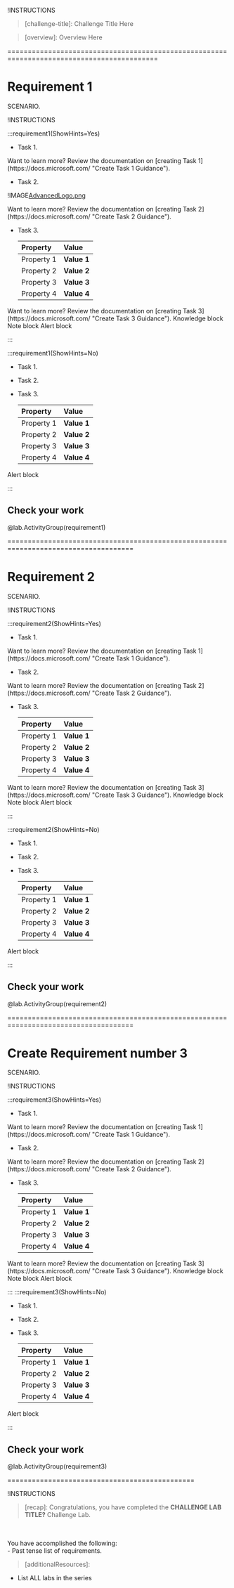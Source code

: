 !INSTRUCTIONS[](https://raw.githubusercontent.com/LODSContent/Challenge-V3-Framework/main/Templates/Sections/Intro.md)

>[challenge-title]: Challenge Title Here

>[overview]: Overview Here

===========================================================================================

# Requirement 1

SCENARIO.

!INSTRUCTIONS[](https://raw.githubusercontent.com/LODSContent/Challenge-V3-Framework/main/Templates/Sections/Toggle.md) 

:::requirement1(ShowHints=Yes)

- Task 1.

<span class = "hint-icon"  title="Creating Task 1 Guidance." >
Want to learn more? Review the documentation on [creating Task 1](https://docs.microsoft.com/ "Create Task 1 Guidance").
</span>

- Task 2.

 !IMAGE[AdvancedLogo.png](AdvancedLogo.png)

<span class = "hint-icon"  title="Creating Task 2 Guidance." >
Want to learn more? Review the documentation on [creating Task 2](https://docs.microsoft.com/ "Create Task 2 Guidance").
</span>

- Task 3.

    |Property|Value| 
    |:--|:--| 
    |Property 1|**Value 1**| 
    |Property 2|**Value 2**|
    |Property 3|**Value 3**|
    |Property 4|**Value 4**|
    
<span class = "hint-icon"  title="Creating Task 3 Guidance." >
Want to learn more? Review the documentation on [creating Task 3](https://docs.microsoft.com/ "Create Task 3 Guidance").
</span>

<span class = "know-icon" title="Brief description of knowledge item." >
Knowledge block
</span>

<span class = "info-icon"  title="Brief description of note." >
Note block 
</span>

<span class = "warn-icon" title="Brief description of alert."  >
Alert block 
</span>

:::

:::requirement1(ShowHints=No)

- Task 1.

- Task 2.

- Task 3.

    |Property|Value| 
    |:--|:--| 
    |Property 1|**Value 1**| 
    |Property 2|**Value 2**|
    |Property 3|**Value 3**|
    |Property 4|**Value 4**|

<span class = "warn-icon" title="Brief description of alert."  >
Alert block 
</span>

:::

## Check your work

@lab.ActivityGroup(requirement1)

=====================================================================================

# Requirement 2

SCENARIO.

!INSTRUCTIONS[](https://raw.githubusercontent.com/LODSContent/Challenge-V3-Framework/main/Templates/Sections/Toggle.md) 

:::requirement2(ShowHints=Yes)

- Task 1.

<span class = "hint-icon"  title="Creating Task 1 Guidance." >
Want to learn more? Review the documentation on [creating Task 1](https://docs.microsoft.com/ "Create Task 1 Guidance").
</span>

- Task 2.

<span class = "hint-icon"  title="Creating Task 2 Guidance." >
Want to learn more? Review the documentation on [creating Task 2](https://docs.microsoft.com/ "Create Task 2 Guidance").
</span>

- Task 3.

    |Property|Value| 
    |:--|:--| 
    |Property 1|**Value 1**| 
    |Property 2|**Value 2**|
    |Property 3|**Value 3**|
    |Property 4|**Value 4**|

<span class = "hint-icon"  title="Creating Task 3 Guidance." >
Want to learn more? Review the documentation on [creating Task 3](https://docs.microsoft.com/ "Create Task 3 Guidance").
</span>

<span class = "know-icon" title="Brief description of knowledge item." >
Knowledge block
</span>

<span class = "info-icon"  title="Brief description of note." >
Note block 
</span>

<span class = "warn-icon" title="Brief description of alert."  >
Alert block 
</span>

:::

:::requirement2(ShowHints=No)

- Task 1.

- Task 2.

- Task 3.

    |Property|Value| 
    |:--|:--| 
    |Property 1|**Value 1**| 
    |Property 2|**Value 2**|
    |Property 3|**Value 3**|
    |Property 4|**Value 4**|

<span class = "warn-icon" title="Brief description of alert."  >
Alert block 
</span>

:::

## Check your work

@lab.ActivityGroup(requirement2)

=====================================================================================

# Create Requirement number 3

SCENARIO. 

!INSTRUCTIONS[](https://raw.githubusercontent.com/LODSContent/Challenge-V3-Framework/main/Templates/Sections/Toggle.md) 

:::requirement3(ShowHints=Yes)

- Task 1.

<span class = "hint-icon"  title="Creating Task 1 Guidance." >
Want to learn more? Review the documentation on [creating Task 1](https://docs.microsoft.com/ "Create Task 1 Guidance").
</span>

- Task 2.

<span class = "hint-icon"  title="Creating Task 2 Guidance." >
Want to learn more? Review the documentation on [creating Task 2](https://docs.microsoft.com/ "Create Task 2 Guidance").
</span>

- Task 3.

    |Property|Value| 
    |:--|:--| 
    |Property 1|**Value 1**| 
    |Property 2|**Value 2**|
    |Property 3|**Value 3**|
    |Property 4|**Value 4**|

<span class = "hint-icon"  title="Creating Task 3 Guidance." >
Want to learn more? Review the documentation on [creating Task 3](https://docs.microsoft.com/ "Create Task 3 Guidance").
</span>

<span class = "know-icon" title="Brief description of knowledge item." >
Knowledge block
</span>

<span class = "info-icon"  title="Brief description of note." >
Note block 
</span>

<span class = "warn-icon" title="Brief description of alert."  >
Alert block 
</span>

:::
:::requirement3(ShowHints=No)

- Task 1.

- Task 2.

- Task 3.

    |Property|Value| 
    |:--|:--| 
    |Property 1|**Value 1**| 
    |Property 2|**Value 2**|
    |Property 3|**Value 3**|
    |Property 4|**Value 4**|

<span class = "warn-icon" title="Brief description of alert."  >
Alert block 
</span>

:::

## Check your work

@lab.ActivityGroup(requirement3)

==============================================

!INSTRUCTIONS[](https://raw.githubusercontent.com/LODSContent/Challenge-V3-Framework/main/Templates/Sections/Summary.md)

>[recap]:
Congratulations, you have completed the **CHALLENGE LAB TITLE?** Challenge Lab.
<br>
<br>
You have accomplished the following:
<br>
- Past tense list of requirements.

>[additionalResources]:

- List ALL labs in the series

